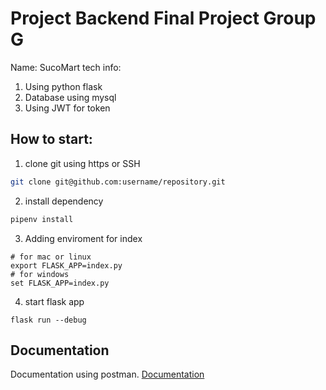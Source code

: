 # Project Backend Final Project Group G

Name: SucoMart
tech info:
1. Using python flask
2. Database using mysql
3. Using JWT for token

## How to start:

1. clone git using https or SSH
```bash 
git clone git@github.com:username/repository.git
```

2. install dependency 
```bash
pipenv install
```

3. Adding enviroment for index
```
# for mac or linux
export FLASK_APP=index.py 
# for windows 
set FLASK_APP=index.py
```

4. start flask app
```
flask run --debug
```
## Documentation

Documentation using postman. 
[Documentation](https://documenter.getpostman.com/view/14831861/2sA3s1pYKj)



